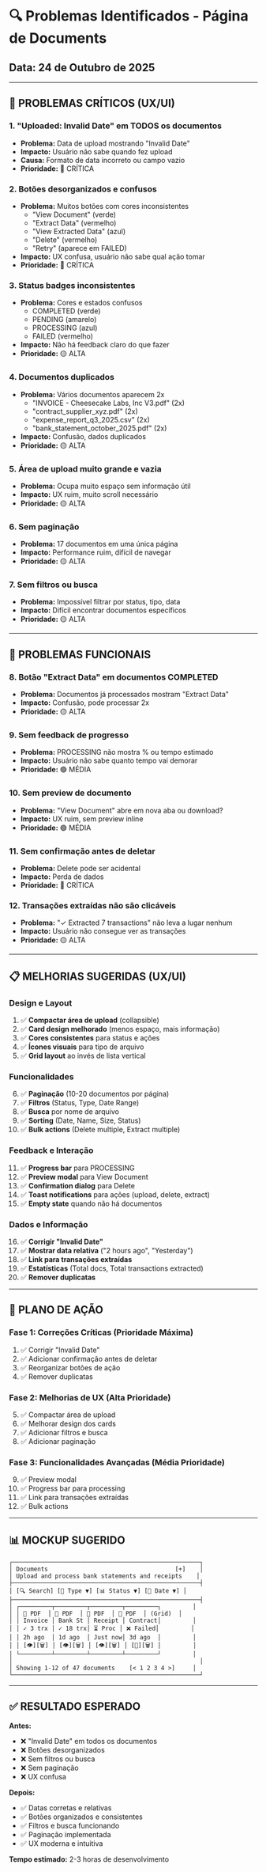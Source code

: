 # 🔍 Problemas Identificados - Página de Documents

## Data: 24 de Outubro de 2025

---

## 🚨 PROBLEMAS CRÍTICOS (UX/UI)

### 1. **"Uploaded: Invalid Date"** em TODOS os documentos
- **Problema:** Data de upload mostrando "Invalid Date"
- **Impacto:** Usuário não sabe quando fez upload
- **Causa:** Formato de data incorreto ou campo vazio
- **Prioridade:** 🔴 CRÍTICA

### 2. **Botões desorganizados e confusos**
- **Problema:** Muitos botões com cores inconsistentes
  - "View Document" (verde)
  - "Extract Data" (vermelho)
  - "View Extracted Data" (azul)
  - "Delete" (vermelho)
  - "Retry" (aparece em FAILED)
- **Impacto:** UX confusa, usuário não sabe qual ação tomar
- **Prioridade:** 🔴 CRÍTICA

### 3. **Status badges inconsistentes**
- **Problema:** Cores e estados confusos
  - COMPLETED (verde)
  - PENDING (amarelo)
  - PROCESSING (azul)
  - FAILED (vermelho)
- **Impacto:** Não há feedback claro do que fazer
- **Prioridade:** 🟡 ALTA

### 4. **Documentos duplicados**
- **Problema:** Vários documentos aparecem 2x
  - "INVOICE - Cheesecake Labs, Inc V3.pdf" (2x)
  - "contract_supplier_xyz.pdf" (2x)
  - "expense_report_q3_2025.csv" (2x)
  - "bank_statement_october_2025.pdf" (2x)
- **Impacto:** Confusão, dados duplicados
- **Prioridade:** 🟡 ALTA

### 5. **Área de upload muito grande e vazia**
- **Problema:** Ocupa muito espaço sem informação útil
- **Impacto:** UX ruim, muito scroll necessário
- **Prioridade:** 🟡 ALTA

### 6. **Sem paginação**
- **Problema:** 17 documentos em uma única página
- **Impacto:** Performance ruim, difícil de navegar
- **Prioridade:** 🟡 ALTA

### 7. **Sem filtros ou busca**
- **Problema:** Impossível filtrar por status, tipo, data
- **Impacto:** Difícil encontrar documentos específicos
- **Prioridade:** 🟡 ALTA

---

## 🐛 PROBLEMAS FUNCIONAIS

### 8. **Botão "Extract Data" em documentos COMPLETED**
- **Problema:** Documentos já processados mostram "Extract Data"
- **Impacto:** Confusão, pode processar 2x
- **Prioridade:** 🟡 ALTA

### 9. **Sem feedback de progresso**
- **Problema:** PROCESSING não mostra % ou tempo estimado
- **Impacto:** Usuário não sabe quanto tempo vai demorar
- **Prioridade:** 🟢 MÉDIA

### 10. **Sem preview de documento**
- **Problema:** "View Document" abre em nova aba ou download?
- **Impacto:** UX ruim, sem preview inline
- **Prioridade:** 🟢 MÉDIA

### 11. **Sem confirmação antes de deletar**
- **Problema:** Delete pode ser acidental
- **Impacto:** Perda de dados
- **Prioridade:** 🔴 CRÍTICA

### 12. **Transações extraídas não são clicáveis**
- **Problema:** "✓ Extracted 7 transactions" não leva a lugar nenhum
- **Impacto:** Usuário não consegue ver as transações
- **Prioridade:** 🟡 ALTA

---

## 📋 MELHORIAS SUGERIDAS (UX/UI)

### Design e Layout
1. ✅ **Compactar área de upload** (collapsible)
2. ✅ **Card design melhorado** (menos espaço, mais informação)
3. ✅ **Cores consistentes** para status e ações
4. ✅ **Ícones visuais** para tipo de arquivo
5. ✅ **Grid layout** ao invés de lista vertical

### Funcionalidades
6. ✅ **Paginação** (10-20 documentos por página)
7. ✅ **Filtros** (Status, Type, Date Range)
8. ✅ **Busca** por nome de arquivo
9. ✅ **Sorting** (Date, Name, Size, Status)
10. ✅ **Bulk actions** (Delete multiple, Extract multiple)

### Feedback e Interação
11. ✅ **Progress bar** para PROCESSING
12. ✅ **Preview modal** para View Document
13. ✅ **Confirmation dialog** para Delete
14. ✅ **Toast notifications** para ações (upload, delete, extract)
15. ✅ **Empty state** quando não há documentos

### Dados e Informação
16. ✅ **Corrigir "Invalid Date"**
17. ✅ **Mostrar data relativa** ("2 hours ago", "Yesterday")
18. ✅ **Link para transações extraídas**
19. ✅ **Estatísticas** (Total docs, Total transactions extracted)
20. ✅ **Remover duplicatas**

---

## 🎯 PLANO DE AÇÃO

### Fase 1: Correções Críticas (Prioridade Máxima)
1. ✅ Corrigir "Invalid Date"
2. ✅ Adicionar confirmação antes de deletar
3. ✅ Reorganizar botões de ação
4. ✅ Remover duplicatas

### Fase 2: Melhorias de UX (Alta Prioridade)
5. ✅ Compactar área de upload
6. ✅ Melhorar design dos cards
7. ✅ Adicionar filtros e busca
8. ✅ Adicionar paginação

### Fase 3: Funcionalidades Avançadas (Média Prioridade)
9. ✅ Preview modal
10. ✅ Progress bar para processing
11. ✅ Link para transações extraídas
12. ✅ Bulk actions

---

## 📊 MOCKUP SUGERIDO

```
┌─────────────────────────────────────────────────────┐
│ Documents                                    [+]    │
│ Upload and process bank statements and receipts    │
├─────────────────────────────────────────────────────┤
│ [🔍 Search] [📁 Type ▼] [📊 Status ▼] [📅 Date ▼] │
├─────────────────────────────────────────────────────┤
│ ┌─────────┬─────────┬─────────┬─────────┐         │
│ │ 📄 PDF  │ 📄 PDF  │ 📄 PDF  │ 📄 PDF  │ (Grid)  │
│ │ Invoice │ Bank St │ Receipt │ Contract│         │
│ │ ✓ 3 trx │ ✓ 18 trx│ ⏳ Proc │ ❌ Failed│         │
│ │ 2h ago  │ 1d ago  │ Just now│ 3d ago  │         │
│ │ [👁][🗑] │ [👁][🗑] │ [👁][🗑] │ [🔄][🗑] │         │
│ └─────────┴─────────┴─────────┴─────────┘         │
│                                                     │
│ Showing 1-12 of 47 documents    [< 1 2 3 4 >]     │
└─────────────────────────────────────────────────────┘
```

---

## ✅ RESULTADO ESPERADO

**Antes:**
- ❌ "Invalid Date" em todos os documentos
- ❌ Botões desorganizados
- ❌ Sem filtros ou busca
- ❌ Sem paginação
- ❌ UX confusa

**Depois:**
- ✅ Datas corretas e relativas
- ✅ Botões organizados e consistentes
- ✅ Filtros e busca funcionando
- ✅ Paginação implementada
- ✅ UX moderna e intuitiva

**Tempo estimado:** 2-3 horas de desenvolvimento

